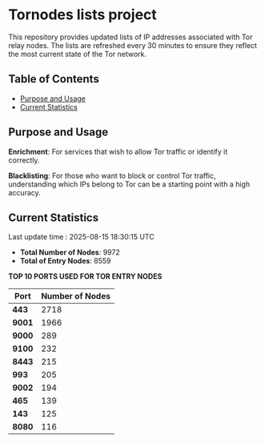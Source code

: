 # Tornodes lists project

This repository provides updated lists of IP addresses associated with Tor relay nodes. The lists are refreshed every 30 minutes to ensure they reflect the most current state of the Tor network.

## Table of Contents

- [Purpose and Usage](#purpose-and-usage)
- [Current Statistics](#current-statistics)


## Purpose and Usage

**Enrichment**: For services that wish to allow Tor traffic or identify it correctly.

**Blacklisting**: For those who want to block or control Tor traffic, understanding which IPs belong to Tor can be a starting point with a high accuracy.

## Current Statistics

Last update time : 2025-08-15 18:30:15 UTC

- **Total Number of Nodes**: 9972
- **Total of Entry Nodes**: 8559

**TOP 10 PORTS USED FOR TOR ENTRY NODES**

| **Port** | **Number of Nodes** |
|------|-----------------|
| **443**   | 2718  |
| **9001**   | 1966  |
| **9000**   | 289  |
| **9100**   | 232  |
| **8443**   | 215  |
| **993**   | 205  |
| **9002**   | 194  |
| **465**   | 139  |
| **143**   | 125  |
| **8080**   | 116  |

